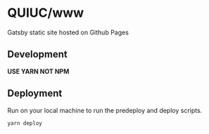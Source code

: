 # QUIUC/www

Gatsby static site hosted on Github Pages

## Development

**USE YARN NOT NPM**

## Deployment

Run on your local machine to run the predeploy and deploy scripts.

```
yarn deploy
```
